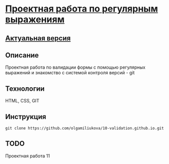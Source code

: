 # [Проектная работа по регулярным выражениям](https://olgamiliukova.github.io/10-validation.github.io/)
## [Актуальная версия](https://github.com/olgamiliukova/10-validation.github.io/releases/latest)

## Описание

Проектная работа по валидации формы с помощью регулярных выражений и знакомство с системой контроля версий - git

## Технологии

HTML, CSS, GIT

## Инструкция
```
git clone https://github.com/olgamiliukova/10-validation.github.io.git
```
## TODO

Проектная работа 11